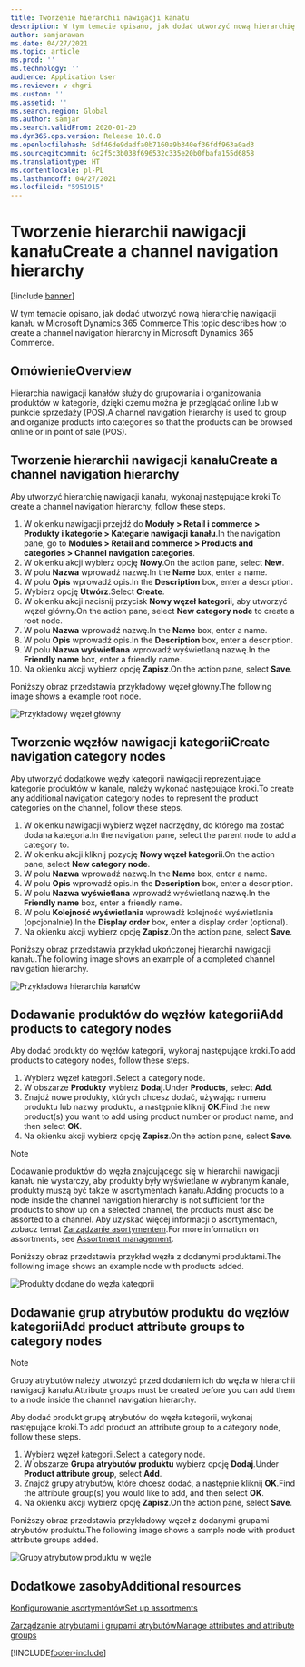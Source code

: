 ```yaml
---
title: Tworzenie hierarchii nawigacji kanału
description: W tym temacie opisano, jak dodać utworzyć nową hierarchię nawigacji kanału w Microsoft Dynamics 365 Commerce.
author: samjarawan
ms.date: 04/27/2021
ms.topic: article
ms.prod: ''
ms.technology: ''
audience: Application User
ms.reviewer: v-chgri
ms.custom: ''
ms.assetid: ''
ms.search.region: Global
ms.author: samjar
ms.search.validFrom: 2020-01-20
ms.dyn365.ops.version: Release 10.0.8
ms.openlocfilehash: 5df46de9dadfa0b7160a9b340ef36fdf963a0ad3
ms.sourcegitcommit: 6c2f5c3b038f696532c335e20b0fbafa155d6858
ms.translationtype: HT
ms.contentlocale: pl-PL
ms.lasthandoff: 04/27/2021
ms.locfileid: "5951915"
---
```

# <a name="create-a-channel-navigation-hierarchy"></a><span data-ttu-id="5a3fb-103">Tworzenie hierarchii nawigacji kanału</span><span class="sxs-lookup"><span data-stu-id="5a3fb-103">Create a channel navigation hierarchy</span></span>


[!include [banner](includes/banner.md)]

<span data-ttu-id="5a3fb-104">W tym temacie opisano, jak dodać utworzyć nową hierarchię nawigacji kanału w Microsoft Dynamics 365 Commerce.</span><span class="sxs-lookup"><span data-stu-id="5a3fb-104">This topic describes how to create a channel navigation hierarchy in Microsoft Dynamics 365 Commerce.</span></span>

## <a name="overview"></a><span data-ttu-id="5a3fb-105">Omówienie</span><span class="sxs-lookup"><span data-stu-id="5a3fb-105">Overview</span></span>

<span data-ttu-id="5a3fb-106">Hierarchia nawigacji kanałów służy do grupowania i organizowania produktów w kategorie, dzięki czemu można je przeglądać online lub w punkcie sprzedaży (POS).</span><span class="sxs-lookup"><span data-stu-id="5a3fb-106">A channel navigation hierarchy is used to group and organize products into categories so that the products can be browsed online or in point of sale (POS).</span></span>

## <a name="create-a-channel-navigation-hierarchy"></a><span data-ttu-id="5a3fb-107">Tworzenie hierarchii nawigacji kanału</span><span class="sxs-lookup"><span data-stu-id="5a3fb-107">Create a channel navigation hierarchy</span></span>

<span data-ttu-id="5a3fb-108">Aby utworzyć hierarchię nawigacji kanału, wykonaj następujące kroki.</span><span class="sxs-lookup"><span data-stu-id="5a3fb-108">To create a channel navigation hierarchy, follow these steps.</span></span>

1. <span data-ttu-id="5a3fb-109">W okienku nawigacji przejdź do **Moduły \> Retail i commerce \> Produkty i kategorie \> Kategarie nawigacji kanału**.</span><span class="sxs-lookup"><span data-stu-id="5a3fb-109">In the navigation pane, go to **Modules \> Retail and commerce \> Products and categories \> Channel navigation categories**.</span></span>
1. <span data-ttu-id="5a3fb-110">W okienku akcji wybierz opcję **Nowy**.</span><span class="sxs-lookup"><span data-stu-id="5a3fb-110">On the action pane, select **New**.</span></span>
1. <span data-ttu-id="5a3fb-111">W polu **Nazwa** wprowadź nazwę.</span><span class="sxs-lookup"><span data-stu-id="5a3fb-111">In the **Name** box, enter a name.</span></span>
1. <span data-ttu-id="5a3fb-112">W polu **Opis** wprowadź opis.</span><span class="sxs-lookup"><span data-stu-id="5a3fb-112">In the **Description** box, enter a description.</span></span>
1. <span data-ttu-id="5a3fb-113">Wybierz opcję **Utwórz**.</span><span class="sxs-lookup"><span data-stu-id="5a3fb-113">Select **Create**.</span></span>
1. <span data-ttu-id="5a3fb-114">W okienku akcji naciśnij przycisk **Nowy węzeł kategorii**, aby utworzyć węzeł główny.</span><span class="sxs-lookup"><span data-stu-id="5a3fb-114">On the action pane, select **New category node** to create a root node.</span></span>
1. <span data-ttu-id="5a3fb-115">W polu **Nazwa** wprowadź nazwę.</span><span class="sxs-lookup"><span data-stu-id="5a3fb-115">In the **Name** box, enter a name.</span></span>
1. <span data-ttu-id="5a3fb-116">W polu **Opis** wprowadź opis.</span><span class="sxs-lookup"><span data-stu-id="5a3fb-116">In the **Description** box, enter a description.</span></span>
1. <span data-ttu-id="5a3fb-117">W polu **Nazwa wyświetlana** wprowadź wyświetlaną nazwę.</span><span class="sxs-lookup"><span data-stu-id="5a3fb-117">In the **Friendly name** box, enter a friendly name.</span></span>
1. <span data-ttu-id="5a3fb-118">Na okienku akcji wybierz opcję **Zapisz**.</span><span class="sxs-lookup"><span data-stu-id="5a3fb-118">On the action pane, select **Save**.</span></span>

<span data-ttu-id="5a3fb-119">Poniższy obraz przedstawia przykładowy węzeł główny.</span><span class="sxs-lookup"><span data-stu-id="5a3fb-119">The following image shows a example root node.</span></span>

![Przykładowy węzeł główny](media/create-channel-hierarchy-1.png)

## <a name="create-navigation-category-nodes"></a><span data-ttu-id="5a3fb-121">Tworzenie węzłów nawigacji kategorii</span><span class="sxs-lookup"><span data-stu-id="5a3fb-121">Create navigation category nodes</span></span>

<span data-ttu-id="5a3fb-122">Aby utworzyć dodatkowe węzły kategorii nawigacji reprezentujące kategorie produktów w kanale, należy wykonać następujące kroki.</span><span class="sxs-lookup"><span data-stu-id="5a3fb-122">To create any additional navigation category nodes to represent the product categories on the channel, follow these steps.</span></span>

1. <span data-ttu-id="5a3fb-123">W okienku nawigacji wybierz węzeł nadrzędny, do którego ma zostać dodana kategoria.</span><span class="sxs-lookup"><span data-stu-id="5a3fb-123">In the navigation pane, select the parent node to add a category to.</span></span>
1. <span data-ttu-id="5a3fb-124">W okienku akcji kliknij pozycję **Nowy węzeł kategorii**.</span><span class="sxs-lookup"><span data-stu-id="5a3fb-124">On the action pane, select **New category node**.</span></span>
1. <span data-ttu-id="5a3fb-125">W polu **Nazwa** wprowadź nazwę.</span><span class="sxs-lookup"><span data-stu-id="5a3fb-125">In the **Name** box, enter a name.</span></span>
1. <span data-ttu-id="5a3fb-126">W polu **Opis** wprowadź opis.</span><span class="sxs-lookup"><span data-stu-id="5a3fb-126">In the **Description** box, enter a description.</span></span>
1. <span data-ttu-id="5a3fb-127">W polu **Nazwa wyświetlana** wprowadź wyświetlaną nazwę.</span><span class="sxs-lookup"><span data-stu-id="5a3fb-127">In the **Friendly name** box, enter a friendly name.</span></span>
1. <span data-ttu-id="5a3fb-128">W polu **Kolejność wyświetlania** wprowadź kolejność wyświetlania (opcjonalnie).</span><span class="sxs-lookup"><span data-stu-id="5a3fb-128">In the **Display order** box, enter a display order (optional).</span></span>
1. <span data-ttu-id="5a3fb-129">Na okienku akcji wybierz opcję **Zapisz**.</span><span class="sxs-lookup"><span data-stu-id="5a3fb-129">On the action pane, select **Save**.</span></span>

<span data-ttu-id="5a3fb-130">Poniższy obraz przedstawia przykład ukończonej hierarchii nawigacji kanału.</span><span class="sxs-lookup"><span data-stu-id="5a3fb-130">The following image shows an example of a completed channel navigation hierarchy.</span></span>

![Przykładowa hierarchia kanałów](media/create-channel-hierarchy-2.png)

## <a name="add-products-to-category-nodes"></a><span data-ttu-id="5a3fb-132">Dodawanie produktów do węzłów kategorii</span><span class="sxs-lookup"><span data-stu-id="5a3fb-132">Add products to category nodes</span></span>

<span data-ttu-id="5a3fb-133">Aby dodać produkty do węzłów kategorii, wykonaj następujące kroki.</span><span class="sxs-lookup"><span data-stu-id="5a3fb-133">To add products to category nodes, follow these steps.</span></span>

1. <span data-ttu-id="5a3fb-134">Wybierz węzeł kategorii.</span><span class="sxs-lookup"><span data-stu-id="5a3fb-134">Select a category node.</span></span>
1. <span data-ttu-id="5a3fb-135">W obszarze **Produkty** wybierz **Dodaj**.</span><span class="sxs-lookup"><span data-stu-id="5a3fb-135">Under **Products**, select **Add**.</span></span>
1. <span data-ttu-id="5a3fb-136">Znajdź nowe produkty, których chcesz dodać, używając numeru produktu lub nazwy produktu, a następnie kliknij **OK**.</span><span class="sxs-lookup"><span data-stu-id="5a3fb-136">Find the new product(s) you want to add using product number or product name, and then select **OK**.</span></span>
1. <span data-ttu-id="5a3fb-137">Na okienku akcji wybierz opcję **Zapisz**.</span><span class="sxs-lookup"><span data-stu-id="5a3fb-137">On the action pane, select **Save**.</span></span>

> [!NOTE]
> <span data-ttu-id="5a3fb-138">Dodawanie produktów do węzła znajdującego się w hierarchii nawigacji kanału nie wystarczy, aby produkty były wyświetlane w wybranym kanale, produkty muszą być także w asortymentach kanału.</span><span class="sxs-lookup"><span data-stu-id="5a3fb-138">Adding products to a node inside the channel navigation hierarchy is not sufficient for the products to show up on a selected channel, the products must also be assorted to a channel.</span></span> <span data-ttu-id="5a3fb-139">Aby uzyskać więcej informacji o asortymentach, zobacz temat [Zarządzanie asortymentem](assortments.md).</span><span class="sxs-lookup"><span data-stu-id="5a3fb-139">For more information on assortments, see [Assortment management](assortments.md).</span></span>

<span data-ttu-id="5a3fb-140">Poniższy obraz przedstawia przykład węzła z dodanymi produktami.</span><span class="sxs-lookup"><span data-stu-id="5a3fb-140">The following image shows an example node with products added.</span></span>

![Produkty dodane do węzła kategorii](media/create-channel-hierarchy-3.png)

## <a name="add-product-attribute-groups-to-category-nodes"></a><span data-ttu-id="5a3fb-142">Dodawanie grup atrybutów produktu do węzłów kategorii</span><span class="sxs-lookup"><span data-stu-id="5a3fb-142">Add product attribute groups to category nodes</span></span>

> [!NOTE]
> <span data-ttu-id="5a3fb-143">Grupy atrybutów należy utworzyć przed dodaniem ich do węzła w hierarchii nawigacji kanału.</span><span class="sxs-lookup"><span data-stu-id="5a3fb-143">Attribute groups must be created before you can add them to a node inside the channel navigation hierarchy.</span></span>

<span data-ttu-id="5a3fb-144">Aby dodać produkt grupę atrybutów do węzła kategorii, wykonaj następujące kroki.</span><span class="sxs-lookup"><span data-stu-id="5a3fb-144">To add product an attribute group to a category node, follow these steps.</span></span>

1. <span data-ttu-id="5a3fb-145">Wybierz węzeł kategorii.</span><span class="sxs-lookup"><span data-stu-id="5a3fb-145">Select a category node.</span></span>
1. <span data-ttu-id="5a3fb-146">W obszarze **Grupa atrybutów produktu** wybierz opcję **Dodaj**.</span><span class="sxs-lookup"><span data-stu-id="5a3fb-146">Under **Product attribute group**, select **Add**.</span></span>
1. <span data-ttu-id="5a3fb-147">Znajdź grupy atrybutów, które chcesz dodać, a następnie kliknij **OK**.</span><span class="sxs-lookup"><span data-stu-id="5a3fb-147">Find the attribute group(s) you would like to add, and then select **OK**.</span></span>
1. <span data-ttu-id="5a3fb-148">Na okienku akcji wybierz opcję **Zapisz**.</span><span class="sxs-lookup"><span data-stu-id="5a3fb-148">On the action pane, select **Save**.</span></span>

<span data-ttu-id="5a3fb-149">Poniższy obraz przedstawia przykładowy węzeł z dodanymi grupami atrybutów produktu.</span><span class="sxs-lookup"><span data-stu-id="5a3fb-149">The following image shows a sample node with product attribute groups added.</span></span>

![Grupy atrybutów produktu w węźle](media/create-channel-hierarchy-4.png)

## <a name="additional-resources"></a><span data-ttu-id="5a3fb-151">Dodatkowe zasoby</span><span class="sxs-lookup"><span data-stu-id="5a3fb-151">Additional resources</span></span>

[<span data-ttu-id="5a3fb-152">Konfigurowanie asortymentów</span><span class="sxs-lookup"><span data-stu-id="5a3fb-152">Set up assortments</span></span>](set-up-assortments.md)

[<span data-ttu-id="5a3fb-153">Zarządzanie atrybutami i grupami atrybutów</span><span class="sxs-lookup"><span data-stu-id="5a3fb-153">Manage attributes and attribute groups</span></span>](attribute-attributegroups-lifecycle.md)


[!INCLUDE[footer-include](../includes/footer-banner.md)]

